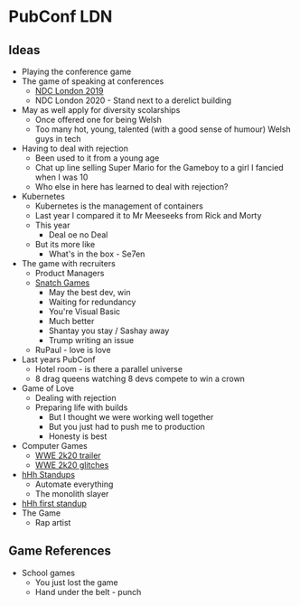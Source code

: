 # PubConf LDN

## Ideas

* Playing the conference game
* The game of speaking at conferences
  * [NDC London 2019](https://www.youtube.com/watch?v=si44LvcgXwU)
  * NDC London 2020 - Stand next to a derelict building
* May as well apply for diversity scolarships
  * Once offered one for being Welsh
  * Too many hot, young, talented (with a good sense of humour) Welsh guys in tech
* Having to deal with rejection
  * Been used to it from a young age
  * Chat up line selling Super Mario for the Gameboy to a girl I fancied when I was 10
  * Who else in here has learned to deal with rejection?
* Kubernetes
  * Kubernetes is the management of containers
  * Last year I compared it to Mr Meeseeks from Rick and Morty
  * This year
    * Deal oe no Deal
  * But its more like
    * What's in the box - Se7en
* The game with recruiters
  * Product Managers
  * [Snatch Games](https://youtu.be/PKbJp62jnmw?t=70)
    * May the best dev, win
    * Waiting for redundancy
    * You're Visual Basic
    * Much better
    * Shantay you stay / Sashay away
    * Trump writing an issue
  * RuPaul - love is love
* Last years PubConf
  * Hotel room - is there a parallel universe
  * 8 drag queens watching 8 devs compete to win a crown
* Game of Love
  * Dealing with rejection
  * Preparing life with builds
    * But I thought we were working well together
    * But you just had to push me to production
    * Honesty is best
* Computer Games
  * [WWE 2k20 trailer](https://www.youtube.com/watch?v=QwCV-Cuvko0)
  * [WWE 2k20 glitches](https://www.youtube.com/watch?v=jhwzJ6b5Gfs)
* [hHh Standups](https://youtu.be/YCKLFxuDh5U?t=194)
  * Automate everything
  * The monolith slayer
* [hHh first standup](https://www.youtube.com/watch?v=lqZe9mEpSFg)
* The Game
  * Rap artist

## Game References

* School games
  * You just lost the game
  * Hand under the belt - punch
